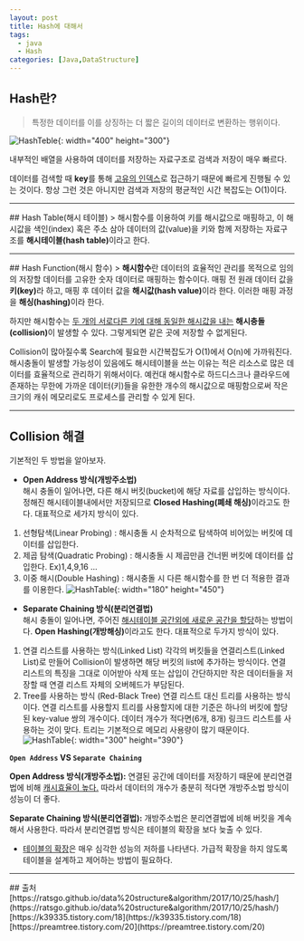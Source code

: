 ```yaml
---
layout: post
title: Hash에 대해서
tags:
  - java
  - Hash
categories: [Java,DataStructure]
---
```

## Hash란?
> 특정한 데이터를 이를 상징하는 더 짧은 길이의 데이터로 변환하는 행위이다.

![HashTeble]({{site.url}}/images/HashTable.png){: width="400" height="300"}

내부적인 배열을 사용하여 데이터를 저장하는 자료구조로 검색과 저장이 매우 빠르다.

데이터를 검색할 때 <b>key</b>를 통해 <u>고유의 인덱스</u>로 접근하기 때문에 빠르게 진행될 수 있는 것이다. 항상 그런 것은 아니지만 검색과 저장의 평균적인 시간 복잡도는 O(1)이다.
<hr>
## Hash Table(해시 테이블)
> 해시함수를 이용하여 키를 해시값으로 매핑하고, 이 해시값을 색인(index) 혹은 주소 삼아 데이터의 값(value)을 키와 함께 저장하는 자료구조를 <b>해시테이블(hash table)</b>이라고 한다.
<hr>
## Hash Function(해시 함수)
> <b>해시함수</b>란 데이터의 효율적인 관리를 목적으로 임의의 저장할 데이터를 고유한 숫자 데이터로 매핑하는 함수이다. 매핑 전 원래 데이터 값을 <b>키(key)</b>라 하고, 매핑 후 데이터 값을 <b>해시값(hash value)</b>이라 한다. 이러한 매핑 과정을 <b>해싱(hashing)</b>이라 한다.

하지만 해시함수는 <u>두 개의 서로다른 키에 대해 동일한 해시값을 내는</u> <b>해시충돌(collision)</b>이 발생할 수 있다. 그렇게되면 같은 곳에 저장할 수 없게된다.

Collision이 많아질수록 Search에 필요한 시간복잡도가 O(1)에서 O(n)에 가까워진다. 해시충돌이 발생할 가능성이 있음에도 해시테이블을 쓰는 이유는 적은 리소스로 많은 데이터를 효율적으로 관리하기 위해서이다. 예컨대 해시함수로 하드디스크나 클라우드에 존재하는 무한에 가까운 데이터(키)들을 유한한 개수의 해시값으로 매핑함으로써 작은 크기의 캐쉬 메모리로도 프로세스를 관리할 수 있게 된다.
<hr>

## Collision 해결
기본적인 두 방법을 알아보자.
* <b>Open Address 방식(개방주소법)</b><br>
 해시 충돌이 일어나면, 다른 해시 버킷(bucket)에 해당 자료를 삽입하는 방식이다. 정해진 해시테이블내에서만 저장되므로 <b>Closed Hashing(폐쇄 해싱)</b>이라고도 한다. 대표적으로 세가지 방식이 있다.
1. 선형탐색(Linear Probing) : 해시충돌 시 순차적으로 탐색하여 비어있는 버킷에 데이터를 삽입한다.
2. 제곱 탐색(Quadratic Probing) :  해시충돌 시 제곱만큼 건너뛴 버킷에 데이터를 삽입한다. Ex)1,4,9,16 ...
3. 이중 해시(Double Hashing) : 해시충돌 시 다른 해시함수를 한 번 더 적용한 결과를 이용한다.
![HashTable]({{site.url}}/images/closedHashing.JPG){: width="180" height="450"}
* <b>Separate Chaining 방식(분리연결법)</b><br>
 해시 충돌이 일어나면, 주어진 <u>해시테이블 공간외에 새로운 공간을 할당</u>하는 방법이다.
 <b>Open Hashing(개방해싱)</b>이라고도 한다. 대표적으로 두가지 방식이 있다.
1. 연결 리스트를 사용하는 방식(Linked List)
각각의 버킷들을 연결리스트(Linked List)로 만들어 Collision이 발생하면 해당 버킷의 list에 추가하는 방식이다. 연결 리스트의 특징을 그대로 이어받아 삭제 또는 삽입이 간단하지만 작은 데이터들을 저장할 때 연결 리스트 자체의 오버헤드가 부담된다.
2. Tree를 사용하는 방식 (Red-Black Tree)
연결 리스트 대신 트리를 사용하는 방식이다. 연결 리스트를 사용할지 트리를 사용할지에 대한 기준은 하나의 버킷에 할당된 key-value 쌍의 개수이다. 데이터 개수가 적다면(6개, 8개) 링크드 리스트를 사용하는 것이 맞다. 트리는 기본적으로 메모리 사용량이 많기 때문이다.
![HashTable]({{site.url}}/images/openHashing.JPG){: width="300" height="390"}

<b>`Open Address` VS `Separate Chaining`</b>

<b>Open Address 방식(개방주소법):</b> 연결된 공간에 데이터를 저장하기 때문에 분리연결법에 비해 <u>캐시효율이 높다.</u> 따라서 데이터의 개수가 충분히 적다면 개방주소법 방식이 성능이 더 좋다.

<b>Separate Chaining 방식(분리연결법):</b> 개방주소법은 분리연결법에 비해 버킷을 계속해서 사용한다. 따라서 분리연결법 방식은 테이블의 확장을 보다 늦출 수 있다.
* <u>테이블의 확장</u>은 매우 심각한 성능의 저하를 나타낸다. 가급적 확장을 하지 않도록 테이블을 설계하고 제어하는 방법이 필요하다.
<hr>
## 출처
 [https://ratsgo.github.io/data%20structure&algorithm/2017/10/25/hash/](https://ratsgo.github.io/data%20structure&algorithm/2017/10/25/hash/)
 [https://k39335.tistory.com/18](https://k39335.tistory.com/18)
 [https://preamtree.tistory.com/20](https://preamtree.tistory.com/20)
